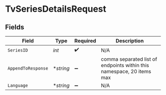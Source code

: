 # TvSeriesDetailsRequest


## Fields

| Field                                                                 | Type                                                                  | Required                                                              | Description                                                           |
| --------------------------------------------------------------------- | --------------------------------------------------------------------- | --------------------------------------------------------------------- | --------------------------------------------------------------------- |
| `SeriesID`                                                            | *int*                                                                 | :heavy_check_mark:                                                    | N/A                                                                   |
| `AppendToResponse`                                                    | **string*                                                             | :heavy_minus_sign:                                                    | comma separated list of endpoints within this namespace, 20 items max |
| `Language`                                                            | **string*                                                             | :heavy_minus_sign:                                                    | N/A                                                                   |